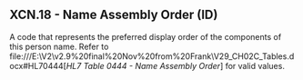 ## XCN.18 - Name Assembly Order (ID)

A code that represents the preferred display order of the components of this person name. Refer to file:///E:\V2\v2.9%20final%20Nov%20from%20Frank\V29_CH02C_Tables.docx#HL70444[_HL7 Table 0444 - Name Assembly Order_] for valid values.
